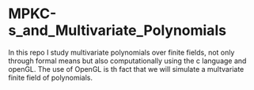 # MPKC-s_and_Multivariate_Polynomials
In this repo I study multivariate polynomials over finite fields, not only through formal means but also computationally using the c language and openGL. The use of OpenGL is th fact that we will simulate a multvariate finite field of polynomials.
